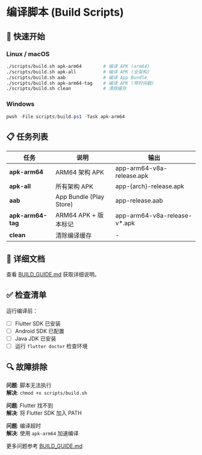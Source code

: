 # 编译脚本 (Build Scripts)

## 🚀 快速开始

### Linux / macOS
```bash
./scripts/build.sh apk-arm64        # 编译 APK (arm64)
./scripts/build.sh apk-all          # 编译 APK (全架构)
./scripts/build.sh aab              # 编译 App Bundle
./scripts/build.sh apk-arm64-tag    # 编译 APK (带时间戳)
./scripts/build.sh clean            # 清除缓存
```

### Windows
```powershell
pwsh -File scripts/build.ps1 -Task apk-arm64
```

## 📋 任务列表

| 任务 | 说明 | 输出 |
|------|------|------|
| **apk-arm64** | ARM64 架构 APK | app-arm64-v8a-release.apk |
| **apk-all** | 所有架构 APK | app-{arch}-release.apk |
| **aab** | App Bundle (Play Store) | app-release.aab |
| **apk-arm64-tag** | ARM64 APK + 版本标记 | app-arm64-v8a-release-v*.apk |
| **clean** | 清除编译缓存 | - |

## 📖 详细文档

查看 [BUILD_GUIDE.md](BUILD_GUIDE.md) 获取详细说明。

## ✅ 检查清单

运行编译前：
- [ ] Flutter SDK 已安装
- [ ] Android SDK 已配置
- [ ] Java JDK 已安装
- [ ] 运行 `flutter doctor` 检查环境

## 🔍 故障排除

**问题**: 脚本无法执行  
**解决**: `chmod +x scripts/build.sh`

**问题**: Flutter 找不到  
**解决**: 将 Flutter SDK 加入 PATH

**问题**: 编译超时  
**解决**: 使用 `apk-arm64` 加速编译

更多问题参考 [BUILD_GUIDE.md](BUILD_GUIDE.md#-常见问题)

